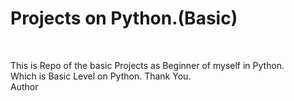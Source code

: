 <h1>Projects on Python.(Basic)</h1><br>
<P>This is Repo of the basic Projects as Beginner of myself in Python.<br>
Which is Basic Level on Python. Thank You.<br>
Author <link rel="Govardhan Reddy Danduvari" href="github.com/Govardhan9797"></P>
